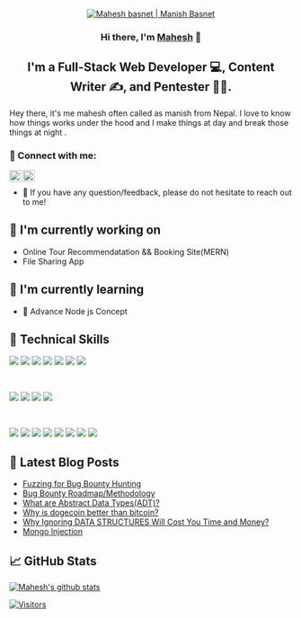 <p align="center">
  <a href="https://maheshbasnet.info.np/" target="_blank" rel="noreferrer"><img src="https://res.cloudinary.com/manishbasnet/image/upload/v1634626335/Modern_Digital_Marketing_Specialist_Personal_Profile_LinkedIn_Banner_gj9soy.png" alt="Mahesh basnet | Manish Basnet "></a>
</p>

<h3 align="center">
Hi there, I'm <a href="https://maheshbasnet.info.np/" target="_blank" rel="noreferrer">Mahesh</a> 👋
</h3>

<h2 align="center">
I'm a Full-Stack Web Developer 💻, Content Writer ✍️, and Pentester 🧑‍💻.
</h2> 

Hey there, it's me mahesh often called as manish from Nepal. I love to know how things works under the hood and I make things at day and break those things at night .  

### 🤝 Connect with me:

<a href="https://www.linkedin.com/in/manish-basnet-200526213/"><img align="left" src="https://raw.githubusercontent.com/yushi1007/yushi1007/main/images/linkedin.svg" alt="Mahesh basnet | Manish Basnet | LinkedIn" width="21px"/></a>
<a href="https://maheshbasnet.medium.com/"><img align="left" src="https://raw.githubusercontent.com/yushi1007/yushi1007/main/images/medium.svg" alt="Manish Basnet|Mahesh Basnet" width="21px"/></a>
</br>
- 💬 If you have any question/feedback, please do not hesitate to reach out to me!

## 🔭 I'm currently working on

- Online Tour Recommendatation && Booking Site(MERN)
- File Sharing App 

## 🌱 I'm currently learning

- 📱 Advance Node js Concept

## 💼 Technical Skills

![](https://img.shields.io/badge/Code-React-informational?style=flat&logo=react&color=61DAFB)
![](https://img.shields.io/badge/Code-Redux-informational?style=flat&logo=Redux&color=764ABC)
![](https://img.shields.io/badge/Code-JavaScript-informational?style=flat&logo=JavaScript&color=F7DF1E)
![](https://img.shields.io/badge/Code-HTML5-informational?style=flat&logo=HTML5&color=E34F26)
![](https://img.shields.io/badge/Code-PostgreSQL-informational?style=flat&logo=PostgreSQL&color=336791)
![](https://img.shields.io/badge/Code-SQLite-informational?style=flat&logo=SQLite&color=003B57)
![](https://img.shields.io/badge/Code-Python-informational?style=flat&logo=Python&color=003B57)

</br>

![](https://img.shields.io/badge/Style-Bootstrap-informational?style=flat&logo=Bootstrap&color=7952B3)
![](https://img.shields.io/badge/Style-CSS3-informational?style=flat&logo=CSS3&color=1572B6)
![](https://img.shields.io/badge/Style-styled--components-informational?style=flat&logo=styled-components&color=DB7093)
![](https://img.shields.io/badge/Style-Material--UI-informational?style=flat&logo=Material-UI&color=0081CB)


</br>

![](https://img.shields.io/badge/Tools-Figma-informational?style=flat&logo=Figma&color=F24E1E)
![](https://img.shields.io/badge/Tools-NPM-informational?style=flat&logo=NPM&color=CB3837)
![](https://img.shields.io/badge/Tools-Yarn-informational?style=flat&logo=Yarn&color=2C8EBB)
![](https://img.shields.io/badge/Tools-Postman-informational?style=flat&logo=Postman&color=FF6C37)
![](https://img.shields.io/badge/Tools-Heroku-informational?style=flat&logo=Heroku&color=430098)
![](https://img.shields.io/badge/Tools-Netlify-informational?style=flat&logo=netlify&color=00C7B7)
![](https://img.shields.io/badge/Tools-Git-informational?style=flat&logo=Git&color=F05032)
![](https://img.shields.io/badge/Tools-GitHub-informational?style=flat&logo=GitHub&color=181717)

## 📝 Latest Blog Posts
- [Fuzzing for Bug Bounty Hunting](https://maheshbasnet.medium.com/how-fuzzing-can-boost-you-bug-bounty-career-49e499900aa9)
- [Bug Bounty Roadmap/Methodology](https://maheshbasnet.medium.com/bug-bounty-roadmap-methodology-f58f30b02218)
- [What are Abstract Data Types(ADT)?](https://maheshbasnet.medium.com/what-are-abstract-datatypes-adt-f6506ff386db)
- [Why is dogecoin better than bitcoin?](https://maheshbasnet.medium.com/why-is-dogecoin-better-than-bitcoin-36907523154f)
- [Why Ignoring DATA STRUCTURES Will Cost You Time and Money?](https://maheshbasnet.medium.com/why-ignoring-data-structures-will-cost-you-time-and-money-914c268ba7f)
- [Mongo Injection](https://maheshbasnet.medium.com/mongo-injection-sql-injection-a8b76cd8b193)

## 📈 GitHub Stats 

[![Mahesh's github stats](https://github-readme-stats.vercel.app/api?username=maheshbasnet089)](https://github.com/maheshbasnet089)

[![Visitors](https://visitor-badge.glitch.me/badge?page_id=maheshbasnet089.maheshbasnet089)](https://www.maheshbasnet.info.np/)
